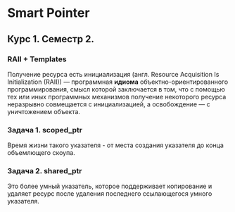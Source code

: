 # Smart Pointer
## Курс 1. Семестр 2.
### RAII + Templates

Получение ресурса есть инициализация (англ. Resource Acquisition Is Initialization (RAII)) — программная **идиома** объектно-ориентированного программирования, смысл которой заключается в том, что с помощью тех или иных программных механизмов получение некоторого ресурса неразрывно совмещается с инициализацией, а освобождение — с уничтожением объекта.

### Задача 1. scoped_ptr<T>
Время жизни такого указателя - от места создания указателя до конца объемлющего скоупа.
### Задача 2. shared_ptr<T>
Это более умный указатель, которое поддерживает копирование и удаляет ресурс после удаления последнего ссылающегося умного указателя.